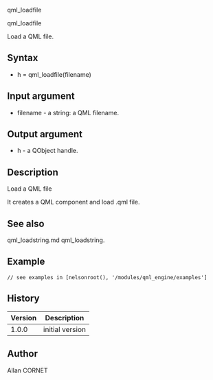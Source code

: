 



qml_loadfile


qml_loadfile

Load a QML file.

## Syntax

- h = qml_loadfile(filename)

## Input argument

 - filename - a string: a QML filename.

## Output argument

 - h - a QObject handle.

## Description


  <p>Load a QML file</p>
  <p>It creates a QML component and load .qml file.</p>


## See also

qml_loadstring.md qml_loadstring.
## Example

```Nelson
// see examples in [nelsonroot(), '/modules/qml_engine/examples']
```

## History

|Version|Description|
|------|------|
|1.0.0|initial version|


## Author

Allan CORNET



